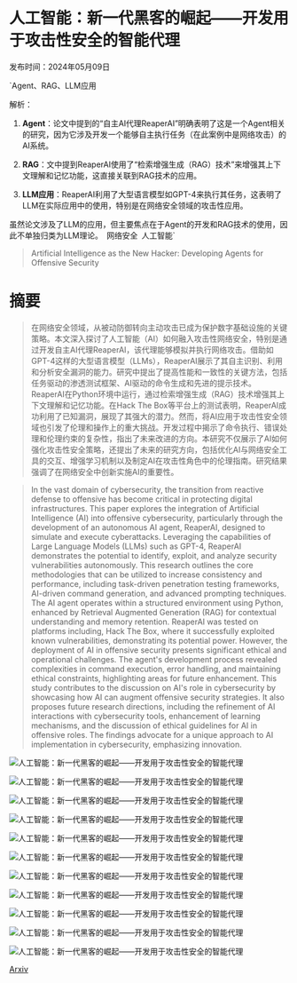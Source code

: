 # 人工智能：新一代黑客的崛起——开发用于攻击性安全的智能代理

发布时间：2024年05月09日

`Agent、RAG、LLM应用

解析：
1. **Agent**：论文中提到的“自主AI代理ReaperAI”明确表明了这是一个Agent相关的研究，因为它涉及开发一个能够自主执行任务（在此案例中是网络攻击）的AI系统。

2. **RAG**：文中提到ReaperAI使用了“检索增强生成（RAG）技术”来增强其上下文理解和记忆功能，这直接关联到RAG技术的应用。

3. **LLM应用**：ReaperAI利用了大型语言模型如GPT-4来执行其任务，这表明了LLM在实际应用中的使用，特别是在网络安全领域的攻击性应用。

虽然论文涉及了LLM的应用，但主要焦点在于Agent的开发和RAG技术的使用，因此不单独归类为LLM理论。` `网络安全` `人工智能`

> Artificial Intelligence as the New Hacker: Developing Agents for Offensive Security

# 摘要

> 在网络安全领域，从被动防御转向主动攻击已成为保护数字基础设施的关键策略。本文深入探讨了人工智能（AI）如何融入攻击性网络安全，特别是通过开发自主AI代理ReaperAI，该代理能够模拟并执行网络攻击。借助如GPT-4这样的大型语言模型（LLMs），ReaperAI展示了其自主识别、利用和分析安全漏洞的能力。研究中提出了提高性能和一致性的关键方法，包括任务驱动的渗透测试框架、AI驱动的命令生成和先进的提示技术。ReaperAI在Python环境中运行，通过检索增强生成（RAG）技术增强其上下文理解和记忆功能。在Hack The Box等平台上的测试表明，ReaperAI成功利用了已知漏洞，展现了其强大的潜力。然而，将AI应用于攻击性安全领域也引发了伦理和操作上的重大挑战。开发过程中揭示了命令执行、错误处理和伦理约束的复杂性，指出了未来改进的方向。本研究不仅展示了AI如何强化攻击性安全策略，还提出了未来的研究方向，包括优化AI与网络安全工具的交互、增强学习机制以及制定AI在攻击性角色中的伦理指南。研究结果强调了在网络安全中创新实施AI的重要性。

> In the vast domain of cybersecurity, the transition from reactive defense to offensive has become critical in protecting digital infrastructures. This paper explores the integration of Artificial Intelligence (AI) into offensive cybersecurity, particularly through the development of an autonomous AI agent, ReaperAI, designed to simulate and execute cyberattacks. Leveraging the capabilities of Large Language Models (LLMs) such as GPT-4, ReaperAI demonstrates the potential to identify, exploit, and analyze security vulnerabilities autonomously.
  This research outlines the core methodologies that can be utilized to increase consistency and performance, including task-driven penetration testing frameworks, AI-driven command generation, and advanced prompting techniques. The AI agent operates within a structured environment using Python, enhanced by Retrieval Augmented Generation (RAG) for contextual understanding and memory retention. ReaperAI was tested on platforms including, Hack The Box, where it successfully exploited known vulnerabilities, demonstrating its potential power.
  However, the deployment of AI in offensive security presents significant ethical and operational challenges. The agent's development process revealed complexities in command execution, error handling, and maintaining ethical constraints, highlighting areas for future enhancement.
  This study contributes to the discussion on AI's role in cybersecurity by showcasing how AI can augment offensive security strategies. It also proposes future research directions, including the refinement of AI interactions with cybersecurity tools, enhancement of learning mechanisms, and the discussion of ethical guidelines for AI in offensive roles. The findings advocate for a unique approach to AI implementation in cybersecurity, emphasizing innovation.

![人工智能：新一代黑客的崛起——开发用于攻击性安全的智能代理](../../../paper_images/2406.07561/AttackLifeCycle.png)

![人工智能：新一代黑客的崛起——开发用于攻击性安全的智能代理](../../../paper_images/2406.07561/MainFlow.png)

![人工智能：新一代黑客的崛起——开发用于攻击性安全的智能代理](../../../paper_images/2406.07561/MainFlow_Agents.png)

![人工智能：新一代黑客的崛起——开发用于攻击性安全的智能代理](../../../paper_images/2406.07561/x1.png)

![人工智能：新一代黑客的崛起——开发用于攻击性安全的智能代理](../../../paper_images/2406.07561/Decision_Making.png)

![人工智能：新一代黑客的崛起——开发用于攻击性安全的智能代理](../../../paper_images/2406.07561/get_next_cmd.png)

![人工智能：新一代黑客的崛起——开发用于攻击性安全的智能代理](../../../paper_images/2406.07561/x2.png)

![人工智能：新一代黑客的崛起——开发用于攻击性安全的智能代理](../../../paper_images/2406.07561/x3.png)

![人工智能：新一代黑客的崛起——开发用于攻击性安全的智能代理](../../../paper_images/2406.07561/StateWorkflow.png)

![人工智能：新一代黑客的崛起——开发用于攻击性安全的智能代理](../../../paper_images/2406.07561/x4.png)

![人工智能：新一代黑客的崛起——开发用于攻击性安全的智能代理](../../../paper_images/2406.07561/ICMD_Workflow.png)

[Arxiv](https://arxiv.org/abs/2406.07561)